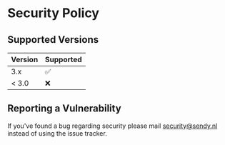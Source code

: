 # Security Policy

## Supported Versions

| Version | Supported          |
| ------- | ------------------ |
| 3.x     | :white_check_mark: |
| < 3.0   | :x:                |

## Reporting a Vulnerability

If you've found a bug regarding security please mail [security@sendy.nl](mailto:security@sendy.nl) instead of using the issue tracker.

